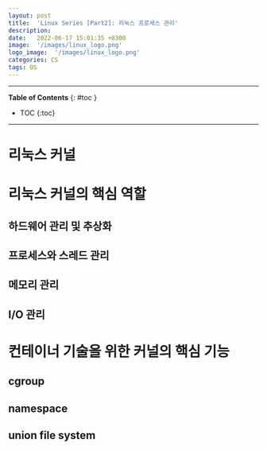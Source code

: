 ```yaml
---
layout: post
title:  'Linux Series [Part2]: 리눅스 프로세스 관리'
description: 
date:   2022-06-17 15:01:35 +0300
image:  '/images/linux_logo.png'
logo_image:  '/images/linux_logo.png'
categories: CS
tags: OS
---
```


---
**Table of Contents**
{: #toc }
*  TOC
{:toc}
---

# 리눅스 커널

# 리눅스 커널의 핵심 역할

## 하드웨어 관리 및 추상화

## 프로세스와 스레드 관리

## 메모리 관리

## I/O 관리

# 컨테이너 기술을 위한 커널의 핵심 기능

## cgroup

## namespace

## union file system